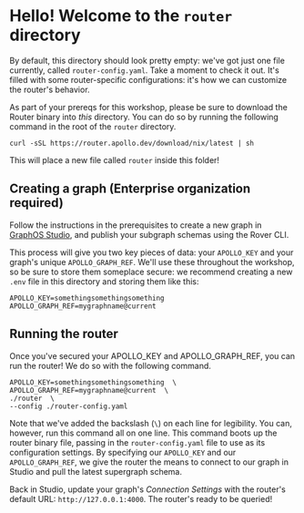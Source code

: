 # Hello! Welcome to the `router` directory

By default, this directory should look pretty empty: we've got just one file currently, called `router-config.yaml`. Take a moment to check it out. It's filled with some router-specific configurations: it's how we can customize the router's behavior.

As part of your prereqs for this workshop, please be sure to download the Router binary into _this_ directory. You can do so by running the following command in the root of the `router` directory.

```
curl -sSL https://router.apollo.dev/download/nix/latest | sh
```

This will place a new file called `router` inside this folder!

## Creating a graph (Enterprise organization required)

Follow the instructions in the prerequisites to create a new graph in [GraphOS Studio](http://studio.apollographql.com), and publish your subgraph schemas using the Rover CLI.

This process will give you two key pieces of data: your `APOLLO_KEY` and your graph's unique `APOLLO_GRAPH_REF`. We'll use these throughout the workshop, so be sure to store them someplace secure: we recommend creating a new `.env` file in this directory and storing them like this:

```
APOLLO_KEY=somethingsomethingsomething
APOLLO_GRAPH_REF=mygraphname@current
```

## Running the router

Once you've secured your APOLLO_KEY and APOLLO_GRAPH_REF, you can run the router! We do so with the following command.

```
APOLLO_KEY=somethingsomethingsomething  \
APOLLO_GRAPH_REF=mygraphname@current  \
./router  \
--config ./router-config.yaml
```

Note that we've added the backslash (`\`) on each line for legibility. You can, however, run this command all on one line. This command boots up the router binary file, passing in the `router-config.yaml` file to use as its configuration settings. By specifying our `APOLLO_KEY` and our `APOLLO_GRAPH_REF`, we give the router the means to connect to our graph in Studio and pull the latest supergraph schema.

Back in Studio, update your graph's _Connection Settings_ with the router's default URL: `http://127.0.0.1:4000`. The router's ready to be queried!
